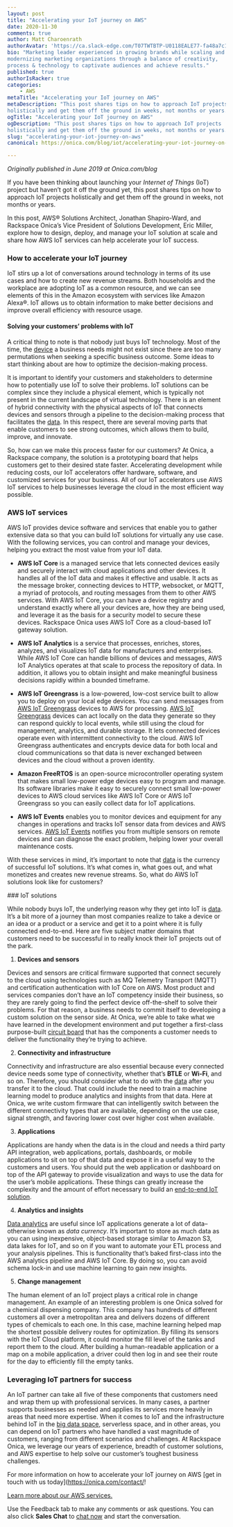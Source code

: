 ```yaml
---
layout: post
title: "Accelerating your IoT journey on AWS"
date: 2020-11-30
comments: true
author: Matt Charoenrath
authorAvatar: 'https://ca.slack-edge.com/T07TWTBTP-U0118EALE77-fa48a7c11b02-72'
bio: "Marketing leader experienced in growing brands while scaling and 
modernizing marketing organizations through a balance of creativity, 
process & technology to captivate audiences and achieve results."
published: true
authorIsRacker: true
categories:
    - AWS
metaTitle: "Accelerating your IoT journey on AWS"
metaDescription: "This post shares tips on how to approach IoT projects 
holistically and get them off the ground in weeks, not months or years."
ogTitle: "Accelerating your IoT journey on AWS"
ogDescription: "This post shares tips on how to approach IoT projects 
holistically and get them off the ground in weeks, not months or years."
slug: "accelerating-your-iot-journey-on-aws"
canonical: https://onica.com/blog/iot/accelerating-your-iot-journey-on-aws/

---
```


*Originally published in June 2019 at Onica.com/blog*

If you have been thinking about launching your *Internet of Things* (IoT) project 
but haven’t got it off the ground yet, this post shares tips on how to approach IoT projects 
holistically and get them off the ground in weeks, not months or years. 

<!--more-->

In this post, AWS&reg; Solutions Architect, Jonathan Shapiro-Ward, and Rackspace Onica’s Vice President of 
Solutions Development, Eric Miller, explore how to design, deploy, and manage your 
IoT solution at scale and share how AWS IoT services can help accelerate your IoT success.

### How to accelerate your IoT journey 

IoT stirs up a lot of conversations around technology in terms of 
its use cases and how to create new revenue streams. Both households and the workplace 
are adopting IoT as a common resource, and we can see elements of this in the Amazon ecosystem 
with services like Amazon Alexa&reg;. IoT allows us to obtain information to make better decisions 
and improve overall efficiency with resource usage. 

#### Solving your customers’ problems with IoT 

A critical thing to note is that nobody just buys IoT technology. Most of the time, 
the [device](https://onica.com/services/iot-devices/) a business needs might not exist since 
there are too many permutations when seeking a specific business outcome. Some ideas to start 
thinking about are how to optimize the decision-making process. 

It is important to identify your customers and stakeholders to determine how to 
potentially use IoT to solve their problems. IoT solutions can be complex since they 
include a physical element, which is typically not present in the current landscape of 
virtual technology. There is an element of hybrid connectivity with the physical aspects 
of IoT that connects devices and sensors through a pipeline to the decision-making process 
that facilitates the [data](https://onica.com/innovate-data/). In this respect, there are 
several moving parts that enable customers to see strong outcomes, which allows them 
to build, improve, and innovate. 

So, how can we make this process faster for our customers? At Onica, a Rackspace company, 
the solution is a prototyping board that helps customers get to their desired state faster. 
Accelerating development while reducing costs, our IoT accelerators offer hardware, 
software, and customized services for your business. All of our IoT accelerators use 
AWS IoT services to help businesses leverage the cloud in the most efficient way possible. 

### AWS IoT services

AWS IoT provides device software and services that enable you to gather extensive data 
so that you can build IoT solutions for virtually any use case. With the following services, 
you can control and manage your devices, helping you extract the most value from your IoT data. 

+ **AWS IoT Core** is a managed service that lets connected devices easily and securely interact 
with cloud applications and other devices. It handles all of the IoT data and makes it effective 
and usable. It acts as the message broker, connecting devices to HTTP, websocket, 
or MQTT, a myriad of protocols, and routing messages from them to other AWS services. 
With AWS IoT Core, you can have a device registry and understand exactly where all your devices are, 
how they are being used, and leverage it as the basis for a security model to secure these devices. 
Rackspace Onica uses AWS IoT Core as a cloud-based IoT gateway solution.

+ **AWS IoT Analytics** is a service that processes, enriches, stores, analyzes, and visualizes IoT data 
for manufacturers and enterprises. While AWS IoT Core can handle billions of devices and messages, 
AWS IoT Analytics operates at that scale to process the repository of data. In addition, 
it allows you to obtain insight and make meaningful business decisions rapidly within a bounded timeframe. 

+ **AWS IoT Greengrass** is a low-powered, low-cost service built to allow you to deploy 
on your local edge devices. You can send messages from [AWS IoT Greengrass](https://onica.com/videos/what-is-aws-greengrass/)
devices to AWS for processing. [AWS IoT Greengrass](https://onica.com/videos/what-is-aws-greengrass/) 
devices can act locally on the data they generate so they can respond quickly to local events, 
while still using the cloud for management, analytics, and durable storage. It lets connected devices 
operate even with intermittent connectivity to the cloud. AWS IoT Greengrass authenticates and encrypts 
device data for both local and cloud communications so that data is never exchanged between devices and 
the cloud without a proven identity. 

+ **Amazon FreeRTOS** is an open-source microcontroller operating system that makes small low-power edge devices 
easy to program and manage. Its software libraries make it easy to securely connect small low-power devices 
to AWS cloud services like AWS IoT Core or AWS IoT Greengrass so you can easily collect data for IoT applications.

+ **AWS IoT Events** enables you to monitor devices and equipment for any changes in operations and tracks 
IoT sensor data from devices and AWS services. [AWS IoT Events](https://onica.com/blog/bringing-iot-to-life-faster-with-aws-iot-events/) notifies you from multiple sensors on remote devices and 
can diagnose the exact problem, helping lower your overall maintenance costs. 

With these services in mind, it’s important to note that [data](https://onica.com/innovate-data/) is 
the currency of successful IoT solutions. It’s what comes in, what goes out, and what monetizes and 
creates new revenue streams. So, what do AWS IoT solutions look like for customers?

### IoT solutions

While nobody buys IoT, the underlying reason why they get into IoT is [data](https://onica.com/innovate-data/). 
It’s a bit more of a journey than most companies realize to take a device or an idea or a product or a service 
and get it to a point where it is fully connected end-to-end. Here are five subject matter domains that customers 
need to be successful in to really knock their IoT projects out of the park. 

1. **Devices and sensors** 

Devices and sensors are critical firmware supported that connect securely to the cloud using technologies 
such as MQ Telemetry Transport (MQTT) and certification authentication with IoT Core on AWS.  Most product and services companies 
don’t have an IoT competency inside their business, so they are rarely going to find the perfect device 
off-the-shelf to solve their problems. For that reason, a business needs to commit itself to developing a 
custom solution on the sensor side. At Onica, we’re able to take what we have learned in the development environment
and put together a first-class purpose-built [circuit board](https://onica.com/services/iot-devices/) 
that has the components a customer needs to deliver the functionality they’re trying to achieve.

2. **Connectivity and infrastructure** 

Connectivity and infrastructure are also essential because every connected device needs some type of 
connectivity, whether that’s **BTLE** or **Wi-Fi**, and so on. Therefore, you should consider what to do with 
the [data](https://onica.com/innovate-data/) after you transfer it to the cloud. That could include the need 
to train a machine learning model to produce analytics and insights from that data. Here at Onica, we write 
custom firmware that can intelligently switch between the different connectivity types that are available, 
depending on the use case, signal strength, and favoring lower cost over higher cost when available.

3. **Applications** 

Applications are handy when the data is in the cloud and needs a third party API integration, 
web applications, portals, dashboards, or mobile applications to sit on top of that data and expose it 
in a useful way to the customers and users. You should put the web application or dashboard on top of 
the API gateway to provide visualization and ways to use the data for the user’s mobile applications. 
These things can greatly increase the complexity and the amount of effort necessary to build
an [end-to-end IoT solution](https://onica.com/services/iot-devices/).

4. **Analytics and insights**

[Data analytics](https://onica.com/innovate-data/) are useful since IoT applications generate a lot of 
data–otherwise known as *data currency*. It’s important to store as much data as you can using inexpensive, 
object-based storage similar to Amazon S3, data lakes for IoT, and so on if you want to automate your ETL process 
and your analysis pipelines. This is functionality that’s baked first-class into the AWS analytics pipeline and 
AWS IoT Core. By doing so, you can avoid schema lock-in and use machine learning to gain new insights. 

5. **Change management**

The human element of an IoT project plays a critical role in change management. An example of an interesting 
problem is one Onica solved for a chemical dispensing company. This company has hundreds of different customers 
all over a metropolitan area and delivers dozens of different types of chemicals to each one. In this case, 
machine learning helped map the shortest possible delivery routes for optimization. By filling its sensors 
with the IoT Cloud platform, it could monitor the fill level of the tanks and report them to the cloud. After building 
a human-readable application or a map on a mobile application, a driver could then log in and see their route for 
the day to efficiently fill the empty tanks.

### Leveraging IoT partners for success

An IoT partner can take all five of these components that customers need and wrap them up with professional services. 
In many cases, a partner supports businesses as needed and applies its services more heavily in areas that 
need more expertise. When it comes to IoT and the infrastructure behind IoT in the [big data space](https://onica.com/innovate-data/),
serverless space, and in other areas, you can depend on IoT partners who have handled 
a vast magnitude of customers, ranging from different scenarios and challenges. At Rackspace Onica, we leverage 
our years of experience, breadth of customer solutions, and AWS expertise to help solve our customer’s toughest business challenges.

For more information on how to accelerate your IoT journey on AWS [get in touch with us today](https://onica.com/contact/!

<a class="cta blue" id="cta" href="https://www.rackspace.com/onica">Learn more about our AWS services.</a>

Use the Feedback tab to make any comments or ask questions. You can also click
**Sales Chat** to [chat now](https://www.rackspace.com/) and start the conversation.
